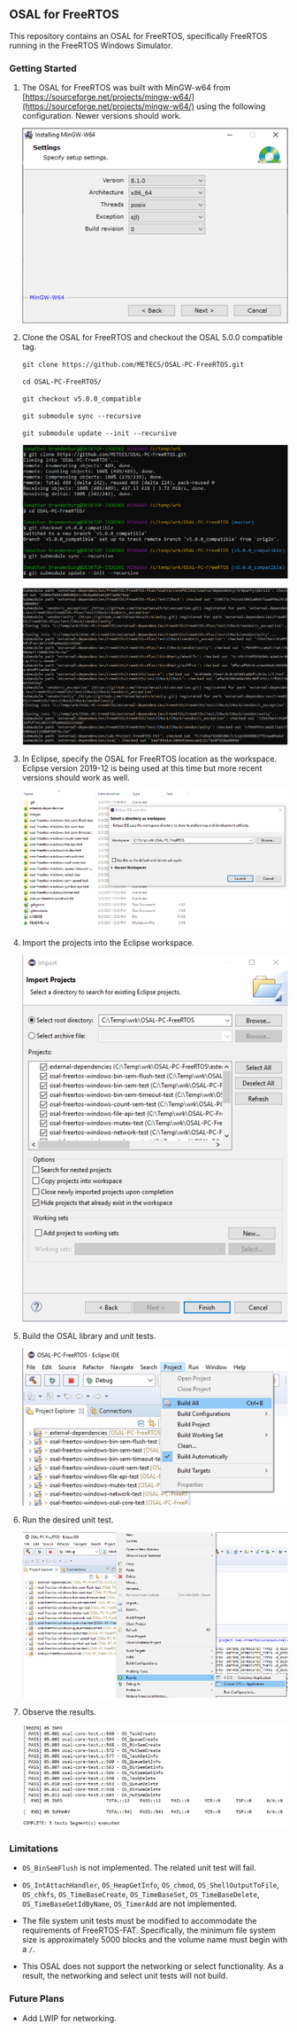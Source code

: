 ## OSAL for FreeRTOS ##
This repository contains an OSAL for FreeRTOS, specifically FreeRTOS running in the FreeRTOS Windows Simulator.
### Getting Started ###
1. The OSAL for FreeRTOS was built with MinGW-w64 from [https://sourceforge.net/projects/mingw-w64/](https://sourceforge.net/projects/mingw-w64/) using the following configuration. Newer versions should work.

	![](images/MinGW.png)


2. Clone the OSAL for FreeRTOS and checkout the OSAL 5.0.0 compatible tag.

   `git clone https://github.com/METECS/OSAL-PC-FreeRTOS.git`

   `cd OSAL-PC-FreeRTOS/`

   `git checkout v5.0.0_compatible`

   `git submodule sync --recursive`

   `git submodule update --init --recursive`

	![](images/Checkout_OSAL.png)

	![](images/Checkout_OSAL2.png)

6. In Eclipse, specify the OSAL for FreeRTOS location as the workspace. Eclipse version 2019-12 is being used at this time but more recent versions should work as well.

	![](images/Workspace.png)

7. Import the projects into the Eclipse workspace.

	![](images/Import_Projects.png)

8. Build the OSAL library and unit tests.

	![](images/Build.png)
	
4. Run the desired unit test.

	![](images/Run.png)

5. Observe the results.

	![](images/Results.png)

### Limitations ###

- `OS_BinSemFlush` is not implemented. The related unit test will fail.

- `OS_IntAttachHandler`, `OS_HeapGetInfo`, `OS_chmod`, `OS_ShellOutputToFile`, `OS_chkfs`, `OS_TimeBaseCreate`, `OS_TimeBaseSet`, `OS_TimeBaseDelete`, `OS_TimeBaseGetIdByName`, `OS_TimerAdd` are not implemented.

- The file system unit tests must be modified to accommodate the requirements of FreeRTOS-FAT. Specifically, the minimum file system size is approximately 5000 blocks and the volume name must begin with a `/`.

- This OSAL does not support the networking or select functionality. As a result, the networking and select unit tests will not build.

### Future Plans ###

- Add LWIP for networking.
